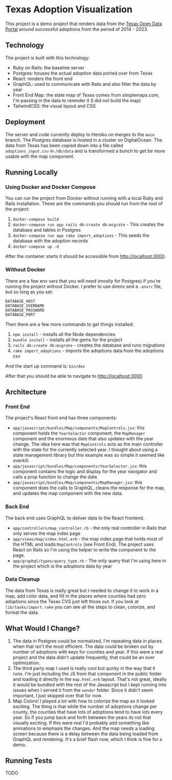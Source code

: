 # Texas Adoption Visualization

This project is a demo project that renders data from the [Texas Open Data Portal](https://data.texas.gov/dataset/CPS-4-5-Adoptions-Consummated-by-County-FY2014-202/fg8z-fzm6/about_data) around successful adoptions from the period of 2014 - 2023.

## Technology

The project is built with this technology:
- Ruby on Rails: the baseline server
- Postgres: houses the actual adoption data ported over from Texas
- React: renders the front end
- GraphQL: used to communicate with Rails and also filter the data by year
- Front End Map: the state map of Texas comes from simplemaps.com, I'm passing in the data to rerender it (I did not build the map)
- TailwindCSS: the visual layout and CSS

## Deployment
The server and code currently deploy to Heroku on merges to the `main` branch.  The Postgres database is hosted in a cluster on DigitalOcean.  The data from Texas has been copied down into a file called `adoptions_input.csv` in `/db/data` and is transformed a bunch to get be more usable with the map component.

## Running Locally
### Using Docker and Docker Compose
You can run the project from Docker without running with a local Ruby and Rails installation.  These are the commands you should run from the root of the project:

1. `docker-compose build`
2. `docker-compose run app rails db:create db:migrate` - This creates the database and tables in Postgres
3. `docker-compose run app rake import_adoptions` - This seeds the database with the adoption records
3. `docker-compose up -d`

After the container starts it should be accessible from [http://localhost:3000](http://localhost:3000).

### Without Docker
There are a few env vars that you will need (mostly for Postgres) if you're running the project without Docker.   I prefer to use direnv and a `.envrc` file, but so long as you set:
```
DATABASE_HOST
DATABASE_USERNAME
DATABASE_PASSWORD
DATABASE_PORT
```

Then there are a few more commands to get things installed:

1. `npm install` - installs all the Node dependencies
2. `bundle install` - installs all the gems for the project
3. `rails db:create db:migrate` - creates the database and runs migrations
4. `rake import_adoptions` - imports the adoptions data from the adoptions csv

And the start up command is: `bin/dev`

After that you should be able to navigate to [http://localhost:3000](http://localhost:3000).

## Architecture

### Front End
The project's React front end has three components:

- `app/javascript/bundles/Map/components/MapControls.jsx`: this component holds the `YearSelector` component, the `MapManager` component and the enormous date that also updates with the year change.  The idea here was that `MapControls` acts as the main controller with the state for the currently selected year.  I thought about using a state management library but this example was so simple it seemed like overkill.
- `app/javascript/bundles/Map/components/YearSelector.jsx`: this component contains the logic and display for the year navigator and calls a prop function to change the date.
- `app/javascript/bundles/Map/components/MapManager.jsx`: this component does the calls to GraphQL, cleans the response for the map, and updates the map component with the new data.

### Back End
The back end uses GraphQL to deliver data to the React frontend.

- `app/controllers/map_controller.rb` - the only real controller in Rails that only serves the map index page
- `app/views/map/index.html.erb` - the map index page that holds most of the HTML and loads `MapControls` (see Front End).  The project uses React on Rails so I'm using the helper to write the component to the page.
- `app/graphql/types/query_type.rb` - The only query that I'm using here in the project which is the adoptions data by year

### Data Cleanup
The data from Texas is really great but I needed to change it to work in a map, add color data, and fill in the places where counties had zero adoptions since the Texas CVS just left those out.  If you look at `lib/tasks/import.rake` you can see all the steps to clean, colorize, and format the data.

## What Would I Change?
1. The data in Postgres could be normalized, I'm repeating data in places when that isn't the most efficient.  The data could be broken out by number of adoptions with keys for counties and year.  If this were a real project and the data didn't update frequently, that could be an over optimization.
2. The third party map I used is really cool but quirky in the way that it runs.  I'm just including the JS from that component in the public folder and loading it directly in the `map.html.erb` layout.  That's not great, ideally it would be bundled with the rest of the Javascript but I kept running into issues when I served it from the `vendor` folder.  Since it didn't seem important, I just skipped over that for now.
3. Map Colors!  I played a lot with how to colorize the map so it looked exciting.  The thing is that while the number of adoptions change per county, the counties that have lots of adoptions tend to have lots every year.  So if you jump back and forth between the years its not that visually exciting.  If this were real I'd probably add something like animations to emphasis the changes.  And the map needs a loading screen because there is a delay between the data being loaded from GraphQL and rendering.  It's a brief flash now, which I think is fine for a demo.

## Running Tests
TODO